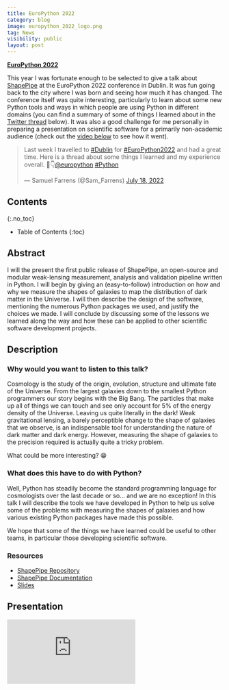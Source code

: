 ```yaml
---
title: EuroPython 2022
category: blog
image: europython_2022_logo.png
tag: News
visibility: public
layout: post
---
```


**<a href="https://ep2022.europython.eu/" target="_blank">EuroPython 2022</a>**

This year I was fortunate enough to be selected to give a talk about [ShapePipe](/soft/2022/07/06/shapepipe_soft.html) at the EuroPython 2022 conference in Dublin. It was fun going back to the city where I was born and seeing how much it has changed. The conference itself was quite interesting, particularly to learn about some new Python tools and ways in which people are using Python in different domains (you can find a summary of some of things I learned about in the [Twitter thread](https://twitter.com/Sam_Farrens/status/1549065554430152704?ref_src=twsrc%5Etfw%7Ctwcamp%5Etweetembed%7Ctwterm%5E1549065554430152704%7Ctwgr%5E45305b10fbf0f24bde9834dfb1f6c41535b15077%7Ctwcon%5Es1_&ref_url=http%3A%2F%2F127.0.0.1%3A4000%2Fblog%2F2022%2F11%2F06%2FEuroPython.htmlpresentation) below). It was also a good challenge for me personally in preparing a presentation on scientific software for a primarily non-academic audience (check out the [video below](#presentation) to see how it went).

<blockquote class="twitter-tweet"><p lang="en" dir="ltr">Last week I travelled to <a href="https://twitter.com/hashtag/Dublin?src=hash&amp;ref_src=twsrc%5Etfw">#Dublin</a> for <a href="https://twitter.com/hashtag/EuroPython2022?src=hash&amp;ref_src=twsrc%5Etfw">#EuroPython2022</a> and had a great time. Here is a thread about some things I learned and my experience overall. 🧵👇<a href="https://twitter.com/europython?ref_src=twsrc%5Etfw">@europython</a> <a href="https://twitter.com/hashtag/Python?src=hash&amp;ref_src=twsrc%5Etfw">#Python</a></p>&mdash; Samuel Farrens (@Sam_Farrens) <a href="https://twitter.com/Sam_Farrens/status/1549065554430152704?ref_src=twsrc%5Etfw">July 18, 2022</a></blockquote> <script async src="https://platform.twitter.com/widgets.js" charset="utf-8"></script>

## Contents
{:.no_toc}

* Table of Contents
{:toc}

## Abstract

I will the present the first public release of ShapePipe, an open-source and modular weak-lensing measurement, analysis and validation pipeline written in Python. I will begin by giving an (easy-to-follow) introduction on how and why we measure the shapes of galaxies to map the distribution of dark matter in the Universe. I will then describe the design of the software, mentioning the numerous Python packages we used, and justify the choices we made. I will conclude by discussing some of the lessons we learned along the way and how these can be applied to other scientific software development projects.

## Description

### Why would you want to listen to this talk?

Cosmology is the study of the origin, evolution, structure and ultimate fate of the Universe. From the largest galaxies down to the smallest Python programmers our story begins with the Big Bang. The particles that make up all of things we can touch and see only account for 5% of the energy density of the Universe. Leaving us quite literally in the dark! Weak gravitational lensing, a barely perceptible change to the shape of galaxies that we observe, is an indispensable tool for understanding the nature of dark matter and dark energy. However, measuring the shape of galaxies to the precision required is actually quite a tricky problem.

What could be more interesting? 😁

### What does this have to do with Python?

Well, Python has steadily become the standard programming language for cosmologists over the last decade or so... and we are no exception! In this talk I will describe the tools we have developed in Python to help us solve some of the problems with measuring the shapes of galaxies and how various existing Python packages have made this possible.

We hope that some of the things we have learned could be useful to other teams, in particular those developing scientific software.

### Resources

* [ShapePipe Repository](https://github.com/CosmoStat/shapepipe)
* [ShapePipe Documentation](https://cosmostat.github.io/shapepipe/)
* [Slides](https://drive.google.com/file/d/1vQYCV1278oUvFzqGID6yhbQwwDyboCIv/view?usp=sharing)

## Presentation

<div class="about-iframe-container">
  <iframe src="https://www.youtube.com/embed/jz4-qekuDUs" frameborder="0" allowfullscreen
    class="about-iframe"></iframe>
</div>

